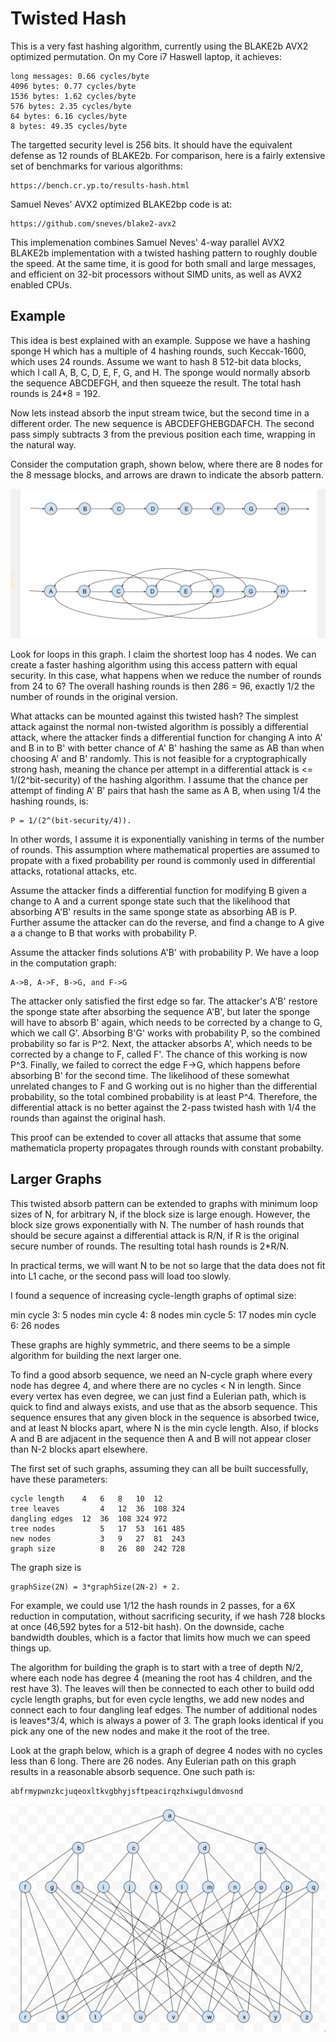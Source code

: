 # Twisted Hash

This is a very fast hashing algorithm, currently using the BLAKE2b AVX2
optimized permutation.  On my Core i7 Haswell laptop, it achieves:

    long messages: 0.66 cycles/byte
    4096 bytes: 0.77 cycles/byte
    1536 bytes: 1.62 cycles/byte
    576 bytes: 2.35 cycles/byte
    64 bytes: 6.16 cycles/byte
    8 bytes: 49.35 cycles/byte

The targetted security level is 256 bits.  It should have the equivalent
defense as 12 rounds of BLAKE2b.  For comparison, here is a fairly extensive
set of benchmarks for various algorithms:

    https://bench.cr.yp.to/results-hash.html

Samuel Neves' AVX2 optimized BLAKE2bp code is at:

    https://github.com/sneves/blake2-avx2

This implemenation combines Samuel Neves' 4-way parallel AVX2 BLAKE2b
implementation with a twisted hashing pattern to roughly double the speed.  At
the same time, it is good for both small and large messages, and efficient on
32-bit processors without SIMD units, as well as AVX2 enabled CPUs.

## Example

This idea is best explained with an example.  Suppose we have a hashing sponge
H which has a multiple of 4 hashing rounds, such Keccak-1600, which uses 24
rounds.  Assume we want to hash 8 512-bit data blocks, which I call A, B, C, D,
E, F, G, and H.  The sponge would normally absorb the sequence ABCDEFGH, and
then squeeze the result.  The total hash rounds is 24*8 = 192.

Now lets instead absorb the input stream twice, but the second time in a
different order.  The new sequence is ABCDEFGHEBGDAFCH.  The second pass simply
subtracts 3 from the previous position each time, wrapping in the natural way.

Consider the computation graph, shown below, where there are 8 nodes for the 8
message blocks, and arrows are drawn to indicate the absorb pattern.

![twisted hash graph](/TwistedHashing.png)

Look for loops in this graph.  I claim the shortest loop has 4 nodes.
We can create a faster hashing algorithm using this access pattern with equal
security.  In this case, what happens when we reduce the number of rounds from
24 to 6?  The overall hashing rounds is then 2*8*6 = 96, exactly 1/2 the number
of rounds in the original version.

What attacks can be mounted against this twisted hash?  The simplest attack
against the normal non-twisted algorithm is possibly a differential attack,
where the attacker finds a differential function for changing A into A' and B
in to B' with better chance of A' B' hashing the same as AB than when choosing
A' and B' randomly.  This is not feasible for a cryptographically strong hash,
meaning the chance per attempt in a differential attack is <=
1/(2^bit-security) of the hashing algorithm.  I assume that the chance per
attempt of finding A' B' pairs that hash the same as A B, when using 1/4 the
hashing rounds, is:

    P = 1/(2^(bit-security/4)).

In other words, I assume it is exponentially vanishing in terms of the number
of rounds.  This assumption where mathematical properties are assumed to
propate with a fixed probability per round is commonly used in differential
attacks, rotational attacks, etc.

Assume the attacker finds a differential function for modifying B given a
change to A and a current sponge state such that the likelihood that absorbing
A'B' results in the same sponge state as absorbing AB is P.  Further assume the
attacker can do the reverse, and find a change to A give a a change to B that
works with probability P.

Assume the attacker finds solutions A'B' with probability P.  We have a loop in
the computation graph:

    A->B, A->F, B->G, and F->G

The attacker only satisfied the first edge so far.  The attacker's A'B' restore
the sponge state after absorbing the sequence A'B', but later the sponge will
have to absorb B' again, which needs to be corrected by a change to G, which we
call G'.  Absorbing B'G' works with probability P, so the combined probability
so far is P^2.  Next, the attacker absorbs A', which needs to be corrected by a
change to F, called F'.  The chance of this working is now P^3.  Finally, we
failed to correct the edge F->G, which happens before absorbing B' for the
second time.  The likelihood of these somewhat unrelated changes to F and G
working out is no higher than the differential probability, so the total
combined probability is at least P^4.  Therefore, the differential attack is no
better against the 2-pass twisted hash with 1/4 the rounds than against the
original hash.

This proof can be extended to cover all attacks that assume that some
mathematicla property propagates through rounds with constant probabilty.

## Larger Graphs

This twisted absorb pattern can be extended to graphs with minimum loop sizes
of N, for arbitrary N, if the block size is large enough.  However, the block
size grows exponentially with N.  The number of hash rounds that should be
secure against a differential attack is R/N, if R is the original secure number
of rounds.  The resulting total hash rounds is 2*R/N.

In practical terms, we will want N to be not so large that the data does not
fit into L1 cache, or the second pass will load too slowly.

I found a sequence of increasing cycle-length graphs of optimal size:

min cycle 3: 5 nodes
min cycle 4: 8 nodes
min cycle 5: 17 nodes
min cycle 6: 26 nodes

These graphs are highly symmetric, and there seems to be a simple algorithm for
building the next larger one.

To find a good absorb sequence,  we need an N-cycle graph where every node has
degree 4, and where there are no cycles < N in length.  Since every vertex has
even degree, we can just find a Eulerian path, which is quick to find and
always exists, and use that as the absorb sequence.  This sequence ensures that
any given block in the sequence is absorbed twice, and at least N blocks apart,
where N is the min cycle length.  Also, if blocks A and B are adjacent in the
sequence then A and B will not appear closer than N-2 blocks apart elsewhere.

The first set of such graphs, assuming they can all be built successfully, have
these parameters:

    cycle length	4	6	8	10	12
    tree leaves	        4	12	36	108	324
    dangling edges	12	36	108	324	972
    tree nodes	        5	17	53	161	485
    new nodes	        3	9	27	81	243
    graph size	        8	26	80	242	728

The graph size is

    graphSize(2N) = 3*graphSize(2N-2) + 2.

For example, we could use 1/12 the hash rounds in 2 passes, for a 6X reduction
in computation, without sacrificing security, if we hash 728 blocks at once
(46,592 bytes for a 512-bit hash).  On the downside, cache bandwidth doubles,
which is a factor that limits how much we can speed things up.

The algorithm for building the graph is to start with a tree of depth N/2,
where each node has degree 4 (meaning the root has 4 children, and the rest
have 3).  The leaves will then be connected to each other to build odd cycle
length graphs, but for even cycle lengths, we add new nodes and connect each to
four dangling leaf edges.  The number of additional nodes is leaves*3/4, which
is always a power of 3.  The graph looks identical if you pick any one of the
new nodes and make it the root of the tree.

Look at the graph below, which is a graph of degree 4 nodes with no cycles less
than 6 long.  There are 26 nodes.  Any Eulerian path on this graph results in a
reasonable absorb sequence.  One such path is:

    abfrmypwnzkcjuqeoxltkvgbhyjsftpeacirqzhxiwguldmvosnd

![twisted hash graph](/Min6Cycle.png)
